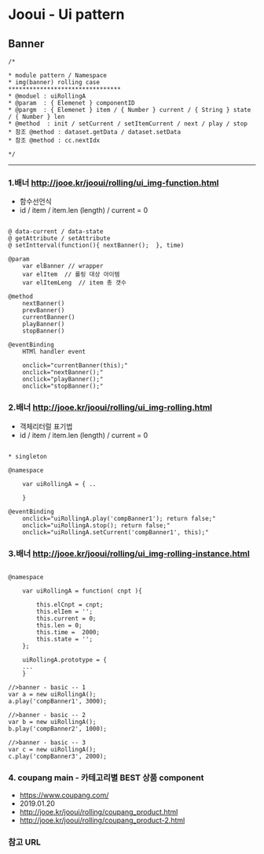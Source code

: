 # Jooui -  Ui pattern 


## Banner 

```
/*

* module pattern / Namespace 
* img(banner) rolling case 
********************************
* @moduel : uiRollingA
* @param  : { Elemenet } componentID 
* @pargm  : { Elemenet } item / { Number } current / { String } state / { Number } len 
* @method  : init / setCurrent / setItemCurrent / next / play / stop
* 참조 @method : dataset.getData / dataset.setData
* 참조 @method : cc.nextIdx 

*/

```

------------------------------------------------------------
### 1.배너  <http://jooe.kr/jooui/rolling/ui_img-function.html>

* 함수선언식  
* id / item / item.len (length) / current = 0 


```
	
@ data-current / data-state
@ getAttribute / setAttribute 
@ setIntterval(function(){ nextBanner();  }, time)

@param 
	var elBanner // wrapper 
	var elItem  // 롤링 대상 아이템 
	var elItemLeng  // item 총 갯수 	

@method
	nextBanner()
	prevBanner()
	currentBanner()
	playBanner()
	stopBanner()

@eventBinding 
	HTMl handler event 

	onclick="currentBanner(this);"
	onclick="nextBanner();"
	onclick="playBanner();"
	onclick="stopBanner();"

```
### 2.배너  <http://jooe.kr/jooui/rolling/ui_img-rolling.html>

* 객체리터럴 표기법  
* id / item / item.len (length) / current = 0 

```

* singleton 

@namespace

	var uiRollingA = { ..

	}

@eventBinding 
	onclick="uiRollingA.play('compBanner1'); return false;"
	onclick="uiRollingA.stop(); return false;"
	onclick="uiRollingA.setCurrent('compBanner1', this);"

```

### 3.배너   <http://jooe.kr/jooui/rolling/ui_img-rolling-instance.html>

```

@namespace

	var uiRollingA = function( cnpt ){

		this.elCnpt = cnpt;
		this.elIem = '';
		this.current = 0;
		this.len = 0;
		this.time =  2000;
		this.state = '';
	};

	uiRollingA.prototype = {
	...
	}

//>banner - basic -- 1
var a = new uiRollingA();
a.play('compBanner1', 3000);

//>banner - basic -- 2
var b = new uiRollingA();
b.play('compBanner2', 1000);

//>banner - basic -- 3
var c = new uiRollingA();
c.play('compBanner3', 2000);
```

### 4. coupang main  - 카테고리별  BEST 상품 component 

- <https://www.coupang.com/>
- 2019.01.20
- <http://jooe.kr/jooui/rolling/coupang_product.html>
- <http://jooe.kr/jooui/rolling/coupang_product-2.html>





### 참고 URL 


